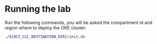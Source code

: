 # Running the lab
Run the following commands, you will be asked the compartment id and region where to deploy
the OKE cluster:

```bash
./${OCI_CCL_DESTINATION_DIR}/init.sh
```